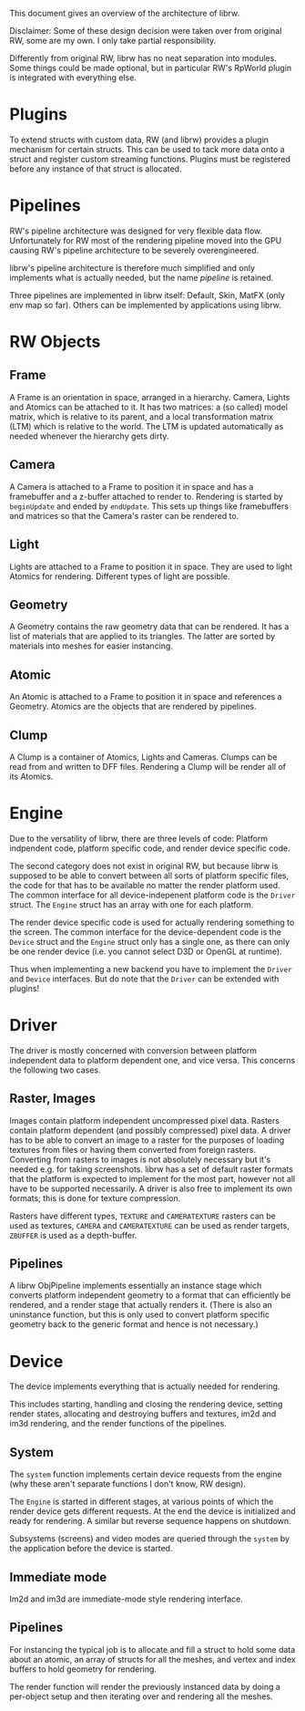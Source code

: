 This document gives an overview of the architecture of librw.

Disclaimer: Some of these design decision were taken over from original RW,
some are my own. I only take partial responsibility.

Differently from original RW, librw has no neat separation into modules.
Some things could be made optional, but in particular RW's RpWorld
plugin is integrated with everything else.

# Plugins

To extend structs with custom data,
RW (and librw) provides a plugin mechanism
for certain structs.
This can be used to tack more data onto a struct
and register custom streaming functions.
Plugins must be registered before any instance
of that struct is allocated.

# Pipelines

RW's pipeline architecture was designed for very flexible data flow.
Unfortunately for RW most of the rendering pipeline moved into the GPU
causing RW's pipeline architecture to be severely overengineered.

librw's pipeline architecture is therefore much simplified
and only implements what is actually needed,
but the name *pipeline* is retained.

Three pipelines are implemented in librw itself:
Default, Skin, MatFX (only env map so far).
Others can be implemented by applications using librw.

# RW Objects

## Frame

A Frame is an orientation in space, arranged in a hierarchy.
Camera, Lights and Atomics can be attached to it.
It has two matrices: a (so called) model matrix,
which is relative to its parent,
and a local transformation matrix (LTM) which is relative to the world.
The LTM is updated automatically as needed whenever the hierarchy gets dirty.

## Camera

A Camera is attached to a Frame to position it in space
and has a framebuffer and a z-buffer attached to render to.
Rendering is started by `beginUpdate` and ended by `endUpdate`.
This sets up things like framebuffers and matrices
so that the Camera's raster can be rendered to.

## Light

Lights are attached to a Frame to position it in space.
They are used to light Atomics for rendering.
Different types of light are possible.

## Geometry

A Geometry contains the raw geometry data that can be rendered.
It has a list of materials that are applied to its triangles.
The latter are sorted by materials into meshes for easier instancing.

## Atomic

An Atomic is attached to a Frame to position it in space
and references a Geometry.
Atomics are the objects that are rendered by pipelines.

## Clump

A Clump is a container of Atomics, Lights and Cameras.
Clumps can be read from and written to DFF files.
Rendering a Clump will be render all of its Atomics.

# Engine

Due to the versatility of librw,
there are three levels of code:
Platform indpendent code,
platform specific code,
and render device specific code.

The second category does not exist in original RW,
but because librw is supposed to be able to
convert between all sorts of platform specific files,
the code for that has to be available no matter
the render platform used.
The common interface for all device-indepenent
platform code is the `Driver` struct.
The `Engine` struct has an array with one for each platform.

The render device specific code
is used for actually rendering something to the screen.
The common interface for the device-dependent
code is the `Device` struct and the `Engine`
struct only has a single one, as there can only be one render device 
(i.e. you cannot select D3D or OpenGL at runtime).

Thus when implementing a new backend
you have to implement the `Driver` and `Device` interfaces.
But do note that the `Driver` can be extended with plugins!

# Driver

The driver is mostly concerned with conversion
between platform independent data to platform dependent one, and vice versa.
This concerns the following two cases.

## Raster, Images

Images contain platform independent uncompressed pixel data.
Rasters contain platform dependent (and possibly compressed) pixel data.
A driver has to be able to convert an image to a raster for the purposes of loading textures
from files or having them converted from foreign rasters.
Converting from rasters to images is not absolutely necessary but it's needed e.g. for taking screenshots.
librw has a set of default raster formats that the platform is
expected to implement for the most part, however not all have to be supported necessarily.
A driver is also free to implement its own formats;
this is done for texture compression.

Rasters have different types,
`TEXTURE` and `CAMERATEXTURE` rasters can be used as textures,
`CAMERA` and `CAMERATEXTURE` can be used as render targets,
`ZBUFFER` is used as a depth-buffer.

## Pipelines

A librw ObjPipeline implements essentially
an instance stage which converts platform independent geometry
to a format that can efficiently be rendered,
and a render stage that actually renders it.
(There is also an uninstance function,
but this is only used to convert platform specific geometry back to the generic format
and hence is not necessary.)

# Device

The device implements everything that is actually needed for rendering.

This includes starting, handling and closing the rendering device,
setting render states,
allocating and destroying buffers and textures,
im2d and im3d rendering,
and the render functions of the pipelines.

## System

The `system` function implements certain device requests
from the engine (why these aren't separate functions I don't know, RW design).

The `Engine` is started in different stages, at various points of which
the render device gets different requests.
At the end the device is initialized and ready for rendering.
A similar but reverse sequence happens on shutdown.

Subsystems (screens) and video modes are queried through
the `system` by the application before the device is started.

## Immediate mode

Im2d and im3d are immediate-mode style rendering interface.

## Pipelines

For instancing the typical job is to allocate and fill
a struct to hold some data about an atomic,
an array of structs for all the meshes,
and vertex and index buffers to hold geometry for rendering.

The render function will render the previously instanced
data by doing a per-object setup and then iterating over
and rendering all the meshes.

